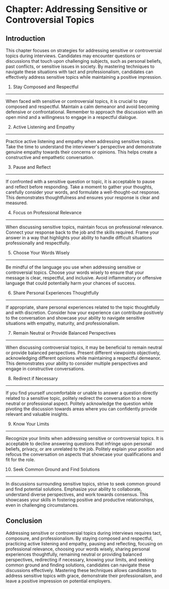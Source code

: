 Chapter: Addressing Sensitive or Controversial Topics
=====================================================

Introduction
------------

This chapter focuses on strategies for addressing sensitive or controversial topics during interviews. Candidates may encounter questions or discussions that touch upon challenging subjects, such as personal beliefs, past conflicts, or sensitive issues in society. By mastering techniques to navigate these situations with tact and professionalism, candidates can effectively address sensitive topics while maintaining a positive impression.

1. Stay Composed and Respectful
-------------------------------

When faced with sensitive or controversial topics, it is crucial to stay composed and respectful. Maintain a calm demeanor and avoid becoming defensive or confrontational. Remember to approach the discussion with an open mind and a willingness to engage in a respectful dialogue.

2. Active Listening and Empathy
-------------------------------

Practice active listening and empathy when addressing sensitive topics. Take the time to understand the interviewer's perspective and demonstrate genuine empathy towards their concerns or opinions. This helps create a constructive and empathetic conversation.

3. Pause and Reflect
--------------------

If confronted with a sensitive question or topic, it is acceptable to pause and reflect before responding. Take a moment to gather your thoughts, carefully consider your words, and formulate a well-thought-out response. This demonstrates thoughtfulness and ensures your response is clear and measured.

4. Focus on Professional Relevance
----------------------------------

When discussing sensitive topics, maintain focus on professional relevance. Connect your response back to the job and the skills required. Frame your answer in a way that highlights your ability to handle difficult situations professionally and respectfully.

5. Choose Your Words Wisely
---------------------------

Be mindful of the language you use when addressing sensitive or controversial topics. Choose your words wisely to ensure that your message is clear, respectful, and inclusive. Avoid inflammatory or offensive language that could potentially harm your chances of success.

6. Share Personal Experiences Thoughtfully
------------------------------------------

If appropriate, share personal experiences related to the topic thoughtfully and with discretion. Consider how your experience can contribute positively to the conversation and showcase your ability to navigate sensitive situations with empathy, maturity, and professionalism.

7. Remain Neutral or Provide Balanced Perspectives
--------------------------------------------------

When discussing controversial topics, it may be beneficial to remain neutral or provide balanced perspectives. Present different viewpoints objectively, acknowledging different opinions while maintaining a respectful demeanor. This demonstrates your ability to consider multiple perspectives and engage in constructive conversations.

8. Redirect if Necessary
------------------------

If you find yourself uncomfortable or unable to answer a question directly related to a sensitive topic, politely redirect the conversation to a more neutral or professional aspect. Politely acknowledge the question while pivoting the discussion towards areas where you can confidently provide relevant and valuable insights.

9. Know Your Limits
-------------------

Recognize your limits when addressing sensitive or controversial topics. It is acceptable to decline answering questions that infringe upon personal beliefs, privacy, or are unrelated to the job. Politely explain your position and refocus the conversation on aspects that showcase your qualifications and fit for the role.

10. Seek Common Ground and Find Solutions
-----------------------------------------

In discussions surrounding sensitive topics, strive to seek common ground and find potential solutions. Emphasize your ability to collaborate, understand diverse perspectives, and work towards consensus. This showcases your skills in fostering positive and productive relationships, even in challenging circumstances.

Conclusion
----------

Addressing sensitive or controversial topics during interviews requires tact, composure, and professionalism. By staying composed and respectful, practicing active listening and empathy, pausing and reflecting, focusing on professional relevance, choosing your words wisely, sharing personal experiences thoughtfully, remaining neutral or providing balanced perspectives, redirecting if necessary, knowing your limits, and seeking common ground and finding solutions, candidates can navigate these discussions effectively. Mastering these techniques allows candidates to address sensitive topics with grace, demonstrate their professionalism, and leave a positive impression on potential employers.
